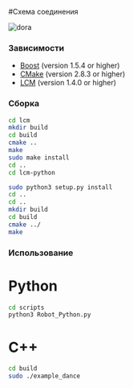 #Схема соединения

![dora](https://github.com/wlfkk/mai_dora/assets/109107727/5134f79a-312f-4443-a839-7a1efb2b69cc)

### Зависимости
* [Boost](http://www.boost.org) (version 1.5.4 or higher)
* [CMake](http://www.cmake.org) (version 2.8.3 or higher)
* [LCM](https://lcm-proj.github.io) (version 1.4.0 or higher)

### Сборка
```bash
cd lcm
mkdir build
cd build
cmake ..
make
sudo make install
cd ..
cd lcm-python

sudo python3 setup.py install
cd ..
cd ..
mkdir build
cd build
cmake ../
make
```

### Использование
# Python
```bash
cd scripts
python3 Robot_Python.py
```
# С++
```bash
cd build
sudo ./example_dance
```



